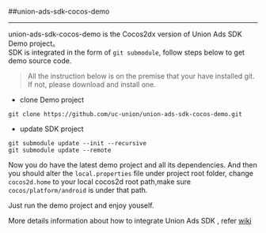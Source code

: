 ##union-ads-sdk-cocos-demo

***

union-ads-sdk-cocos-demo is the Cocos2dx version of Union Ads SDK Demo project。    
SDK is integrated in the form of `git submodule`, follow steps below to get demo source code.
 
> All the instruction below is on the premise that your have installed git. If not, please download and install one.

  * clone Demo project   
```
git clone https://github.com/uc-union/union-ads-sdk-cocos-demo.git
```

  * update SDK project     
  
```
git submodule update --init --recursive
git submodule update --remote
```
   
Now you do have the latest demo project and all its dependencies. And then you should alter the `local.properties` file under project root folder, change `cocos2d.home` to your local cocos2d root path,make sure `cocos/platform/android` is under that path.

Just run the demo project and enjoy youself.

More details information about how to integrate  Union Ads SDK , refer [wiki](https://github.com/uc-union/union-ads-sdk-cocos-demo/wiki)
